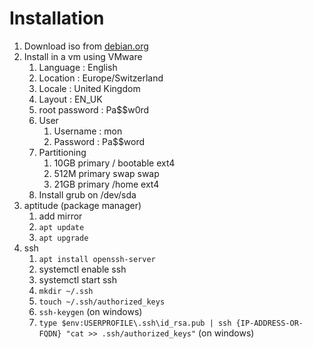 # Installation

1. Download iso from [debian.org](https://www.debian.org/releases/stretch/debian-installer/)
2. Install in a vm using VMware
    1. Language : English
    2. Location : Europe/Switzerland
    3. Locale : United Kingdom
    4. Layout : EN_UK
    5. root password : Pa$$w0rd
    6. User
        1. Username : mon
        2. Password : Pa$$word
    7. Partitioning
        1. 10GB primary / bootable ext4
        2. 512M primary swap swap
        3. 21GB primary /home ext4
    8. Install grub on /dev/sda
3. aptitude (package manager)
    1. add mirror
    2. `apt update`
    3. `apt upgrade`
4. ssh
    1. `apt install openssh-server`
    2. systemctl enable ssh
    3. systemctl start ssh
    4. `mkdir ~/.ssh`
    5. `touch ~/.ssh/authorized_keys`
    6. `ssh-keygen` (on windows)
    7. `type $env:USERPROFILE\.ssh\id_rsa.pub | ssh {IP-ADDRESS-OR-FQDN} "cat >> .ssh/authorized_keys"` (on windows)
